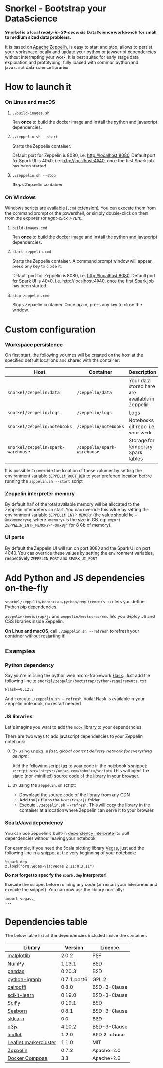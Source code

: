 Snorkel - Bootstrap your DataScience
====

__Snorkel is a local _ready-in-30-seconds_ DataScience workbench for small to medium sized data problems.__

It is based on [Apache Zeppelin](https://zeppelin.apache.org), is easy to start and stop, allows to persist your workspace
locally and update your python or javascript dependencies without interrupting your work. It is best suited
for early stage data exploration and prototyping, fully loaded with common python and javascript
data science libraries.


# How to launch it

### On Linux and macOS

1. `./build-images.sh`

   Run __once__ to build the docker image and install the python and javascript dependencies.
   
2. `./zeppelin.sh --start`

   Starts the Zeppelin container.
   
   Default port for Zeppelin is 8080, i.e. [http://localhost:8080](http://localhost:8080).
   Default port for Spark UI is 4040, i.e. [http://localhost:4040](http://localhost:4040), once the first Spark job
   has been started.
   
3. `./zeppelin.sh --stop`

   Stops Zeppelin container
   

### On Windows

Windows scripts are available (`.cmd` extension). You can execute them from the command prompt or the powershell, or simply double-click on them from the explorer (or _right-click > run_).

1. `build-images.cmd`

   Run __once__ to build the docker image and install the python and javascript dependencies.
   
2. `start-zeppelin.cmd`

   Starts the Zeppelin container. A command prompt window will appear, press any key to close it.
   
   Default port for Zeppelin is 8080, i.e. [http://localhost:8080](http://localhost:8080).
   Default port for Spark UI is 4040, i.e. [http://localhost:4040](http://localhost:4040), once the first Spark job
   has been started.
   
3. `stop-zeppelin.cmd`

   Stops Zeppelin container. Once again, press any key to close the window.

# Custom configuration

### Workspace persistence

On first start, the following volumes will be created on the host at the specified default locations and shared 
with the container:

Host | Container | Description
--- | --- | ---
`snorkel/zeppelin/data` | `/zeppelin/data` | Your data stored here are available in Zeppelin
`snorkel/zeppelin/logs` | `/zeppelin/logs` | Logs
`snorkel/zeppelin/notebooks` | `/zeppelin/notebooks` | Notebooks git repo, i.e. your work
`snorkel/zeppelin/spark-warehouse` | `/zeppelin/spark-warehouse` | Storage for temporary Spark tables

It is possible to override the location of these volumes by setting the environment variable `ZEPPELIN_ROOT_DIR` 
to your preferred location before running the `zeppelin.sh --start` script

### Zeppelin interpreter memory

By default half of the total available memory will be allocated to the Zeppelin interpreters on start.
You can override this value by setting the environment variable `ZEPPELIN_INTP_MEMORY` (the value should be `-Xmx<memory>g`, where `<memory>` is the size in GB, eg: `export ZEPPELIN_INTP_MEMORY="-Xmx8g"` for 8 Gb of memory).

### UI ports

By default the Zeppelin UI will run on port 8080 and the Spark UI on port 4040. 
You can override these values by setting the environment variables, respectively `ZEPPELIN_PORT` and `SPARK_UI_PORT`

# Add Python and JS dependencies on-the-fly

`snorkel/zeppelin/bootstrap/python/requirements.txt` lets you define Python pip dependencies.

`zeppelin/bootstrap/js` and `zeppelin/bootstrap/css` lets you deploy JS and CSS libraries inside Zeppelin.

__On Linux and macOS__, call `./zeppelin.sh --refresh` to refresh your container without restarting it!

## Examples

### Python dependency

Say you're missing the python web micro-framework [Flask](https://github.com/pallets/flask). Just add the following line to
`snorkel/zeppelin/bootstrap/python/requirements.txt`:

    Flask==0.12.2
    
And execute `./zeppelin.sh --refresh`. Voilà! Flask is available in your Zeppelin notebook, no restart needed. 

### JS libraries

Let's imagine you want to add the `mobx` library to your dependencies.

There are two ways to add javascript dependencies to your Zeppelin notebook: 

0. By using [unpkg](https://unpkg.com), a _fast, global content delivery network for everything on npm_:

    Add the following script tag to your code in the notebook's snippet: 
                `<script src="https://unpkg.com/mobx"></script>`
    This will inject the static (non-minified) source code of the library in your browser.
    
0. By using the `zeppelin.sh` script:

    * Download the source code of the library from any CDN
    * Add the js file to the `bootstrap/js` folder
    * Execute `./zeppelin.sh --refresh`. This will copy the library in the container at a location where Zeppelin can serve it to your browser.

### Scala/Java dependency

You can use Zeppelin's built-in
[dependency interpreter](https://zeppelin.apache.org/docs/0.7.3/interpreter/spark.html#3-dynamic-dependency-loading-via-sparkdep-interpreter)
to pull dependencies without leaving your notebook

For example, if you need the Scala plotting library [Vegas](https://github.com/vegas-viz/Vegas), just add the following 
line in a snippet at the very beginning of your notebook:

    %spark.dep
    z.load("org.vegas-viz:vegas_2.11:0.3.11")

__Do not forget to specify the `spark.dep` interpreter__!
    
    
Execute the snippet before running any code (or restart your interpreter and execute the snippet).
You can now use the library normally:

    import vegas._
    ...


# Dependencies table

The below table list all the dependencies included inside the container.

Library | Version | Licence
--- | --- | ---
[matplotlib](https://matplotlib.org/) | 2.0.2 | PSF
[NumPy](http://www.numpy.org/) | 1.13.1 | BSD
[pandas](http://pandas.pydata.org/) | 0.20.3 | BSD
[python-igraph](http://igraph.org/) | 0.7.1.post6 | GPL 2 
[cairocffi](https://github.com/Kozea/cairocffi) | 0.8.0 | BSD-3-Clause
[scikit-learn](http://scikit-learn.org/stable/) | 0.19.0 | BSD-3-Clause
[SciPy](https://www.scipy.org/) | 0.19.1 | BSD
[Seaborn](https://seaborn.pydata.org/) | 0.8.1 | BSD-3-Clause
[sklearn](http://scikit-learn.org/) | 0.0 | BSD
[d3js](https://d3js.org/) | 4.10.2 | BSD-3-Clause
[leaflet](http://leafletjs.com) | 1.2.0 | BSD 2-clause
[Leaflet.markercluster](https://github.com/Leaflet/Leaflet.markercluster) | 1.1.0 | MIT
[Zeppelin](https://zeppelin.apache.org) | 0.7.3 | Apache-2.0
[Docker Compose](https://github.com/docker/compose) | 3.3 | Apache-2.0

